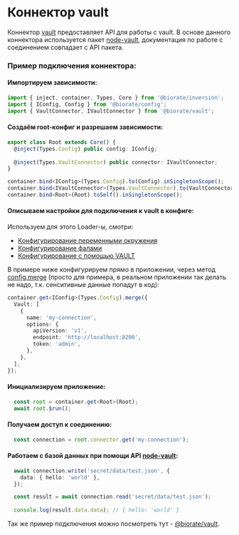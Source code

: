 # Коннектор vault

Коннектор [vault](https://www.npmjs.com/package/@biorate/vault) 
предоставляет API для работы с vault.
В основе данного коннектора используется пакет [node-vault](https://www.npmjs.com/package/node-vault), 
документация по работе с соединением совпадает с API пакета.

### Пример подключения коннектора:

#### Импортируем зависимости:

```ts
import { inject, container, Types, Core } from '@biorate/inversion';
import { IConfig, Config } from '@biorate/config';
import { VaultConnector, IVaultConnector } from '@biorate/vault';
```

#### Создаём root-конфиг и разрешаем зависимости:

```ts
export class Root extends Core() {
  @inject(Types.Config) public config: IConfig;
    
  @inject(Types.VaultConnector) public connector: IVaultConnector;
}

container.bind<IConfig>(Types.Config).to(Config).inSingletonScope();
container.bind<IVaultConnector>(Types.VaultConnector).to(VaultConnector).inSingletonScope();
container.bind<Root>(Root).toSelf().inSingletonScope();
```

#### Описываем настройки для подключения к vault в конфиге:

Используем для этого Loader-ы, смотри:
  - [Конфигурирование переменными окружения](./doc/ENV_LOADER.md)
  - [Конфигурирование фалами](./doc/FILE_LOADER.md)
  - [Конфигурирование с помощью VAULT](./doc/VAULT_LOADER.md)

В примере ниже конфигурируем прямо в приложении, через метод [config.merge](./doc/CONFIGURATION.md)
(просто для примера, в реальном приложении так делать не надо, т.к. сенситивные данные
попадут в код):

```ts
container.get<IConfig>(Types.Config).merge({
  Vault: [
    {
      name: 'my-connection',
      options: {
        apiVersion: 'v1',
        endpoint: 'http://localhost:8200',
        token: 'admin',
      },
    },
  ],
});
```

#### Инициализируем приложение: 

```ts
  const root = container.get<Root>(Root);
  await root.$run();
```

#### Получаем доступ к соединению:

```ts
  const connection = root.connector.get('my-connection');
```

#### Работаем с базой данных при помощи API [node-vault](https://www.npmjs.com/package/node-vault):

```ts
  await connection.write('secret/data/test.json', {
    data: { hello: 'world' },
  });

  const result = await connection.read('secret/data/test.json');
  
  console.log(result.data.data); // { hello: 'world' }
```

Так же пример подключения можно посмотреть тут -
[@biorate/vault](https://www.npmjs.com/package/@biorate/vault).
